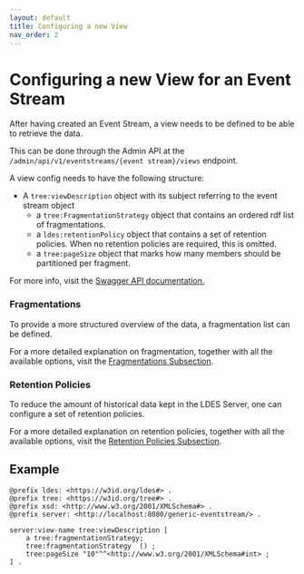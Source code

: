 ```yaml
---
layout: default
title: Configuring a new View
nav_order: 2
---
```


# Configuring a new View for an Event Stream

After having created an Event Stream, a view needs to be defined to be able to retrieve the data.

This can be done through the Admin API at the `/admin/api/v1/eventstreams/{event stream}/views` endpoint.

A view config needs to have the following structure:

* A `tree:viewDescription` object with its subject referring to the event stream object
  * a `tree:FragmentationStrategy` object that contains an ordered rdf list of fragmentations.
  * a `ldes:retentionPolicy` object that contains a set of retention policies. When no retention policies are required, this is omitted.
  * a `tree:pageSize` object that marks how many members should be partitioned per fragment.

For more info, visit the [Swagger API documentation.](./admin-api)

### Fragmentations

To provide a more structured overview of the data, a fragmentation list can be defined.

For a more detailed explanation on fragmentation, together with all the available options, 
visit the [Fragmentations Subsection](./fragmentations).

### Retention Policies

To reduce the amount of historical data kept in the LDES Server, one can configure a set of retention policies.

For a more detailed explanation on retention policies, together with all the available options,
visit the [Retention Policies Subsection](./retention-policies).

## Example

````turtle
@prefix ldes: <https://w3id.org/ldes#> .
@prefix tree: <https://w3id.org/tree#> .
@prefix xsd: <http://www.w3.org/2001/XMLSchema#> .
@prefix server: <http://localhost:8080/generic-eventstream/> .

server:view-name tree:viewDescription [
    a tree:fragmentationStrategy;
    tree:fragmentationStrategy  () ;
    tree:pageSize "10"^^<http://www.w3.org/2001/XMLSchema#int> ;
] .
````
